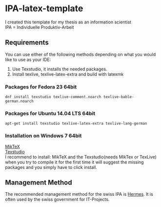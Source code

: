 # IPA-latex-template
I created this template for my thesis as an information scientist   
IPA = Individuelle Produktiv-Arbeit

## Requirements
You can use either of the following methods depending on what you would like to use as your IDE:
 1. Use Texstudio, it installs the needed packages.
 2. Install texlive, texlive-latex-extra and build with latexmk

### Packages for Fedora 23 64bit
```
dnf install texstudio texlive-comment.noarch texlive-bable-german.noarch
```
### Packages for Ubuntu 14.04 LTS 64bit
```
apt-get install texstudio texlive-latex-extra texlive-lang-german
```
### Installation on Windows 7 64bit
[MikTeX](http://http://miktex.org/download)  
[Texstudio](http://texstudio.org)  
I recommend to install: MikTeX and the Texstudio(needs MikTex or TexLive) when you try to compile it for the first time it will suggest the missing packages and you simply have to click install.

## Management Method
The recommended management method for the swiss IPA is [Hermes](http://www.hermes.admin.ch/). It is often used by the swiss government for IT-Projects.
